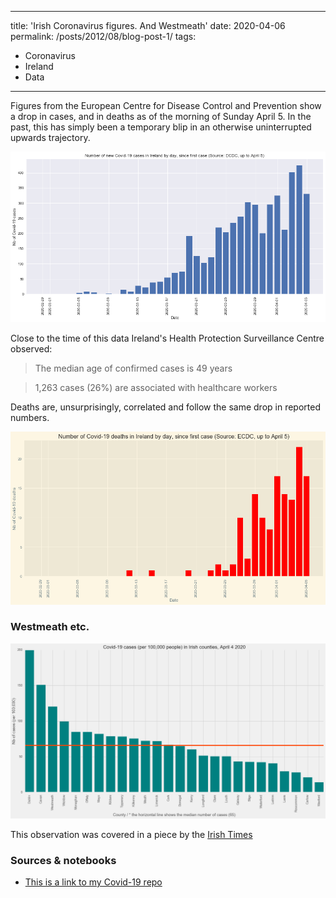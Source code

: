 
---
title: 'Irish Coronavirus figures. And Westmeath'
date: 2020-04-06
permalink: /posts/2012/08/blog-post-1/
tags:
  - Coronavirus
  - Ireland
  - Data
---


Figures from the European Centre for Disease Control and Prevention show a drop in cases, and in deaths as of the morning of Sunday April 5. In the past, this has simply been a temporary blip in an otherwise uninterrupted upwards trajectory.

![Daily cases in Ireland](/images/ireland_cases_0504.jpg)

Close to the time of this data Ireland's Health Protection Surveillance Centre observed:

> The median age of confirmed cases is 49 years

> 1,263 cases (26%) are associated with healthcare workers

Deaths are, unsurprisingly, correlated and follow the same drop in reported numbers.

![Daily cases in Ireland](/images/ireland_deaths_0504.jpg)

### Westmeath etc.

![Daily cases in Ireland](/images/ireland_counties.jpg)

This observation was covered in a piece by the [Irish Times](https://www.irishtimes.com/news/ireland/irish-news/coronavirus-westmeath-has-highest-rate-of-covid-19-outside-of-dublin-1.4218810)


### Sources & notebooks

* [This is a link to my Covid-19 repo](https://github.com/aodhanlutetiae/covid)
